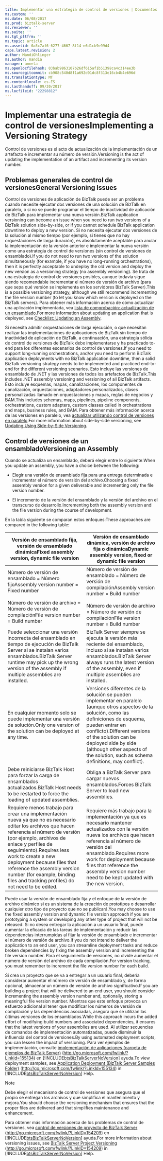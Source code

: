 ```yaml
---
title: Implementar una estrategia de control de versiones | Documentos de Microsoft
ms.custom: ''
ms.date: 06/08/2017
ms.prod: biztalk-server
ms.reviewer: ''
ms.suite: ''
ms.tgt_pltfrm: ''
ms.topic: article
ms.assetid: 0a3c7af6-6277-4667-8f14-e6d1cb9e99d4
caps.latest.revision: 2
author: MandiOhlinger
ms.author: mandia
manager: anneta
ms.openlocfilehash: 03bab9863107b26df615af1b51398ca4c314ee3b
ms.sourcegitcommit: cb908c540d8f1a692d01dc8f313e16cb4b4e696d
ms.translationtype: MT
ms.contentlocale: es-ES
ms.lasthandoff: 09/20/2017
ms.locfileid: "22298812"
---
```

# <a name="implementing-a-versioning-strategy"></a><span data-ttu-id="c9f99-102">Implementar una estrategia de control de versiones</span><span class="sxs-lookup"><span data-stu-id="c9f99-102">Implementing a Versioning Strategy</span></span>
<span data-ttu-id="c9f99-103">Control de versiones es el acto de actualización de la implementación de un artefacto e incrementar su número de versión.</span><span class="sxs-lookup"><span data-stu-id="c9f99-103">Versioning is the act of updating the implementation of an artifact and incrementing its version number.</span></span>  
  
## <a name="general-versioning-issues"></a><span data-ttu-id="c9f99-104">Problemas generales de control de versiones</span><span class="sxs-lookup"><span data-stu-id="c9f99-104">General Versioning Issues</span></span>  
 <span data-ttu-id="c9f99-105">Control de versiones de aplicación de BizTalk puede ser un problema cuando necesite ejecutar dos versiones de una solución de BizTalk en paralelo, o si no se puede programar el tiempo de inactividad de aplicación de BizTalk para implementar una nueva versión.</span><span class="sxs-lookup"><span data-stu-id="c9f99-105">BizTalk application versioning can become an issue when you need to run two versions of a BizTalk solution side-by-side, or if you cannot schedule BizTalk application downtime to deploy a new version.</span></span> <span data-ttu-id="c9f99-106">Si no necesita ejecutar dos versiones de la solución al mismo tiempo (por ejemplo, si tienes que no hay orquestaciones de larga duración), es absolutamente aceptable para anular la implementación de la versión anterior e implementar la nueva versión como una estrategia de control de versiones (sin control de versiones de ensamblado).</span><span class="sxs-lookup"><span data-stu-id="c9f99-106">If you do not need to run two versions of the solution simultaneously (for example, if you have no long-running orchestrations), then it is perfectly acceptable to undeploy the old version and deploy the new version as a versioning strategy (no assembly versioning).</span></span> <span data-ttu-id="c9f99-107">Se trata de una estrategia de control de versiones posibles, aunque todavía sigue siendo recomendable incrementar el número de versión de archivo (para que sepa qué versión se implementa en los servidores BizTalk Server).</span><span class="sxs-lookup"><span data-stu-id="c9f99-107">This is a possible versioning strategy, although we still recommend incrementing the file version number (to let you know which version is deployed on the BizTalk servers).</span></span> <span data-ttu-id="c9f99-108">Para obtener más información acerca de cómo actualizar una aplicación implementada, vea [lista de comprobación: actualización de un ensamblado](../technical-guides/checklist-updating-an-assembly.md).</span><span class="sxs-lookup"><span data-stu-id="c9f99-108">For more information about updating an application that is deployed, see [Checklist: Updating an Assembly](../technical-guides/checklist-updating-an-assembly.md).</span></span>  
  
 <span data-ttu-id="c9f99-109">Si necesita admitir orquestaciones de larga ejecución, o que necesitan realizar las implementaciones de aplicaciones de BizTalk sin tiempo de inactividad de aplicación de BizTalk, a continuación, una estrategia sólida de control de versiones de BizTalk debe implementarse y ha practicado to-end para los diferentes escenarios de control de versiones.</span><span class="sxs-lookup"><span data-stu-id="c9f99-109">If you need to support long-running orchestrations, and/or you need to perform BizTalk application deployments with no BizTalk application downtime, then a solid BizTalk versioning strategy needs to be implemented and practiced end-to-end for the different versioning scenarios.</span></span> <span data-ttu-id="c9f99-110">Esto incluye las versiones de ensamblado de .NET y las versiones de todos los artefactos de BizTalk.</span><span class="sxs-lookup"><span data-stu-id="c9f99-110">This includes .NET assembly versioning and versioning of all BizTalk artifacts.</span></span> <span data-ttu-id="c9f99-111">Esto incluye esquemas, mapas, canalizaciones, los componentes de canalización, orquestaciones, adaptadores personalizados, clases personalizadas llamado en orquestaciones y mapas, reglas de negocios y BAM.</span><span class="sxs-lookup"><span data-stu-id="c9f99-111">This includes schemas, maps, pipelines, pipeline components, orchestrations, custom adapters, custom classes called in orchestrations and maps, business rules, and BAM.</span></span> <span data-ttu-id="c9f99-112">Para obtener más información acerca de las versiones en paralelo, vea [actualizar utilizando control de versiones en paralelo](../technical-guides/updating-using-side-by-side-versioning.md).</span><span class="sxs-lookup"><span data-stu-id="c9f99-112">For more information about side-by-side versioning, see [Updating Using Side-by-Side Versioning](../technical-guides/updating-using-side-by-side-versioning.md).</span></span>  
  
## <a name="versioning-an-assembly"></a><span data-ttu-id="c9f99-113">Control de versiones de un ensamblado</span><span class="sxs-lookup"><span data-stu-id="c9f99-113">Versioning an Assembly</span></span>  
 <span data-ttu-id="c9f99-114">Cuando se actualiza un ensamblado, deberá elegir entre lo siguiente:</span><span class="sxs-lookup"><span data-stu-id="c9f99-114">When you update an assembly, you have a choice between the following:</span></span>  
  
-   <span data-ttu-id="c9f99-115">Elegir una versión de ensamblado fija para una entrega determinada e incrementar el número de versión del archivo.</span><span class="sxs-lookup"><span data-stu-id="c9f99-115">Choosing a fixed assembly version for a given deliverable and incrementing only the file version number.</span></span>  
  
-   <span data-ttu-id="c9f99-116">El incremento de la versión del ensamblado y la versión del archivo en el transcurso de desarrollo.</span><span class="sxs-lookup"><span data-stu-id="c9f99-116">Incrementing both the assembly version and the file version during the course of development.</span></span>  
  
 <span data-ttu-id="c9f99-117">En la tabla siguiente se comparan estos enfoques:</span><span class="sxs-lookup"><span data-stu-id="c9f99-117">These approaches are compared in the following table:</span></span>  
  
|<span data-ttu-id="c9f99-118">**Versión de ensamblado fija, versión de ensamblado dinámica**</span><span class="sxs-lookup"><span data-stu-id="c9f99-118">**Fixed assembly version, dynamic file version**</span></span>|<span data-ttu-id="c9f99-119">**Versión de ensamblado dinámica, versión de archivo fija o dinámica**</span><span class="sxs-lookup"><span data-stu-id="c9f99-119">**Dynamic assembly version, fixed or dynamic file version**</span></span>|  
|------------------------------------------------------|-----------------------------------------------------------------|  
|<span data-ttu-id="c9f99-120">Número de versión de ensamblado = Número fijo</span><span class="sxs-lookup"><span data-stu-id="c9f99-120">Assembly version number = Fixed number</span></span><br /><br /> <span data-ttu-id="c9f99-121">Número de versión de archivo = Número de versión de compilación</span><span class="sxs-lookup"><span data-stu-id="c9f99-121">File version number = Build number</span></span>|<span data-ttu-id="c9f99-122">Número de versión de ensamblado = Número de versión de compilación</span><span class="sxs-lookup"><span data-stu-id="c9f99-122">Assembly version number = Build number</span></span><br /><br /> <span data-ttu-id="c9f99-123">Número de versión de archivo = Número de versión de compilación</span><span class="sxs-lookup"><span data-stu-id="c9f99-123">File version number = Build number</span></span>|  
|<span data-ttu-id="c9f99-124">Puede seleccionar una versión incorrecta del ensamblado en tiempo de ejecución de BizTalk Server si se instalan varios ensamblados.</span><span class="sxs-lookup"><span data-stu-id="c9f99-124">BizTalk Server runtime may pick up the wrong version of the assembly if multiple assemblies are installed.</span></span>|<span data-ttu-id="c9f99-125">BizTalk Server siempre se ejecuta la versión más reciente del ensamblado, incluso si se instalan varios ensamblados.</span><span class="sxs-lookup"><span data-stu-id="c9f99-125">BizTalk Server always runs the latest version of the assembly, even if multiple assemblies are installed.</span></span>|  
|<span data-ttu-id="c9f99-126">En cualquier momento solo se puede implementar una versión de solución.</span><span class="sxs-lookup"><span data-stu-id="c9f99-126">Only one version of the solution can be deployed at any time.</span></span>|<span data-ttu-id="c9f99-127">Versiones diferentes de la solución se pueden implementar en paralelo (aunque otros aspectos de la solución, como las definiciones de esquema, pueden entrar en conflicto).</span><span class="sxs-lookup"><span data-stu-id="c9f99-127">Different versions of the solution can be deployed side by side (although other aspects of the solution, such as schema definitions, may conflict).</span></span>|  
|<span data-ttu-id="c9f99-128">Debe reiniciarse BizTalk Host para forzar la carga de ensamblados actualizados.</span><span class="sxs-lookup"><span data-stu-id="c9f99-128">BizTalk Host needs to be restarted to force the loading of updated assemblies.</span></span>|<span data-ttu-id="c9f99-129">Obliga a BizTalk Server para cargar nuevos ensamblados.</span><span class="sxs-lookup"><span data-stu-id="c9f99-129">Forces BizTalk Server to load new assemblies.</span></span>|  
|<span data-ttu-id="c9f99-130">Requiere menos trabajo para crear una implementación nueva ya que no es necesario editar los archivos que hacen referencia al número de versión (por ejemplo, archivos de enlace y perfiles de seguimiento).</span><span class="sxs-lookup"><span data-stu-id="c9f99-130">Requires less work to create a new deployment because files that reference the assembly version number (for example, binding files and tracking profiles) do not need to be edited.</span></span>|<span data-ttu-id="c9f99-131">Requiere más trabajo para la implementación ya que es necesario mantener actualizados con la versión nueva los archivos que hacen referencia al número de versión del ensamblado.</span><span class="sxs-lookup"><span data-stu-id="c9f99-131">Requires more work for deployment because files that reference the assembly version number need to be kept updated with the new version.</span></span>|  
  
 <span data-ttu-id="c9f99-132">Puede usar la versión de ensamblado fija y el enfoque de la versión de archivo dinámico si es un sistema de la creación de prototipos o desarrollar cualquier otro tipo de proyecto que no se publicará.</span><span class="sxs-lookup"><span data-stu-id="c9f99-132">You may choose to use the fixed assembly version and dynamic file version approach if you are prototyping a system or developing any other type of project that will not be released.</span></span> <span data-ttu-id="c9f99-133">Si no desea entregar la aplicación a un usuario final, puede aumentar la eficacia de las tareas de implementación y reducir las dependencias interrumpidas al fijar la versión de ensamblado e incrementar el número de versión de archivo.</span><span class="sxs-lookup"><span data-stu-id="c9f99-133">If you do not intend to deliver the application to an end user, you can streamline deployment tasks and reduce broken dependencies by fixing the assembly version and incrementing the file version number.</span></span> <span data-ttu-id="c9f99-134">Para el seguimiento de versiones, no olvide aumentar el número de versión del archivo de cada compilación.</span><span class="sxs-lookup"><span data-stu-id="c9f99-134">For version tracking, you must remember to increment the file version number for each build.</span></span>  
  
 <span data-ttu-id="c9f99-135">Si crea un proyecto que se va a entregar a un usuario final, debería considerar aumentar el número de versión de ensamblado y, de forma opcional, almacenar un número de versión de archivo significativo.</span><span class="sxs-lookup"><span data-stu-id="c9f99-135">If you are building a project that will be delivered to an end user, you should consider incrementing the assembly version number and, optionally, storing a meaningful file version number.</span></span> <span data-ttu-id="c9f99-136">Mientras que este enfoque provoca un esfuerzo adicional al tener que modificar los números de versión de compilación y las dependencias asociadas, asegura que se utilizan las últimas versiones de los ensamblados.</span><span class="sxs-lookup"><span data-stu-id="c9f99-136">While this approach incurs the added effort of modifying build numbers and associated dependencies, it ensures that the latest versions of your assemblies are used.</span></span> <span data-ttu-id="c9f99-137">Al utilizar secuencias de comandos de implementación automatizadas, puede disminuir la influencia del control de versiones.</span><span class="sxs-lookup"><span data-stu-id="c9f99-137">By using automated deployment scripts, you can lessen the impact of versioning.</span></span> <span data-ttu-id="c9f99-138">Para ver ejemplos de implementación, consulte [implementación de aplicaciones (carpeta de ejemplos de BizTalk Server)](http://go.microsoft.com/fwlink/?LinkId=155134) (http://go.microsoft.com/fwlink/?LinkId=155134) en [!INCLUDE[btsBizTalkServerNoVersion](../includes/btsbiztalkservernoversion-md.md)] ayuda.</span><span class="sxs-lookup"><span data-stu-id="c9f99-138">To view deployment samples, see [Application Deployment (BizTalk Server Samples Folder)](http://go.microsoft.com/fwlink/?LinkId=155134) (http://go.microsoft.com/fwlink/?LinkId=155134) in [!INCLUDE[btsBizTalkServerNoVersion](../includes/btsbiztalkservernoversion-md.md)] Help.</span></span>  
  
> [!NOTE]  
>  <span data-ttu-id="c9f99-139">Debe elegir el mecanismo de control de versiones que asegura que el propio se entregan los archivos y que simplifica el mantenimiento y mejora.</span><span class="sxs-lookup"><span data-stu-id="c9f99-139">You should choose the versioning mechanism that ensures that the proper files are delivered and that simplifies maintenance and enhancement.</span></span>  
  
 <span data-ttu-id="c9f99-140">Para obtener más información acerca de los problemas de control de versiones, vea [control de versiones de proyecto de BizTalk Server](http://go.microsoft.com/fwlink/?LinkID=154209) (http://go.microsoft.com/fwlink/?LinkID=154209) en [!INCLUDE[btsBizTalkServerNoVersion](../includes/btsbiztalkservernoversion-md.md)] ayuda.</span><span class="sxs-lookup"><span data-stu-id="c9f99-140">For more information about versioning issues, see [BizTalk Server Project Versioning](http://go.microsoft.com/fwlink/?LinkID=154209) (http://go.microsoft.com/fwlink/?LinkID=154209) in [!INCLUDE[btsBizTalkServerNoVersion](../includes/btsbiztalkservernoversion-md.md)] Help.</span></span>